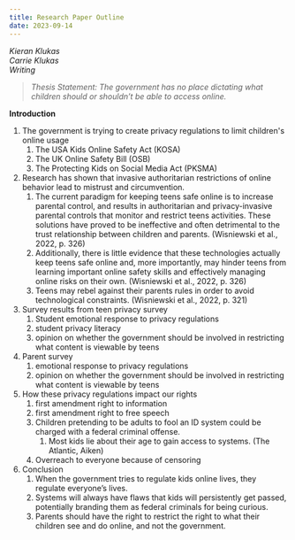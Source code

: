```yaml
---
title: Research Paper Outline
date: 2023-09-14
---
```


*Kieran Klukas*  
*Carrie Klukas*  
*Writing*  


> *Thesis Statement: The government has no place dictating what children should or shouldn’t be able to access online.*  


**Introduction**

1. The government is trying to create privacy regulations to limit children's online usage  
   1. The USA Kids Online Safety Act (KOSA)  
   2. The UK Online Safety Bill (OSB)  
   3. The Protecting Kids on Social Media Act (PKSMA)  
2. Research has shown that invasive authoritarian restrictions of online behavior lead to mistrust and circumvention.  
   1. The current paradigm for keeping teens safe online is to increase parental control, and results in authoritarian and privacy-invasive parental controls that monitor and restrict teens activities. These solutions have proved to be ineffective and often detrimental to the trust relationship between children and parents. (Wisniewski et al., 2022, p. 326\)  
   2. Additionally, there is little evidence that these technologies actually keep teens safe online and, more importantly, may hinder teens from learning important online safety skills and effectively managing online risks on their own. (Wisniewski et al., 2022, p. 326\)  
   3. Teens may rebel against their parents rules in order to avoid technological constraints. (Wisniewski et al., 2022, p. 321\)  
3. Survey results from teen privacy survey  
   1. Student emotional response to privacy regulations  
   2. student privacy literacy  
   3. opinion on whether the government should be involved in restricting what content is viewable by teens  
4. Parent survey  
   1. emotional response to privacy regulations  
   2. opinion on whether the government should be involved in restricting what content is viewable by teens  
5. How these privacy regulations impact our rights  
   1. first amendment right to information  
   2. first amendment right to free speech  
   3. Children pretending to be adults to fool an ID system could be charged with a federal criminal offense.  
      1. Most kids lie about their age to gain access to systems. (The Atlantic, Aiken)  
   4. Overreach to everyone because of censoring  
6. Conclusion  
   1. When the government tries to regulate kids online lives, they regulate everyone’s lives.  
   2. Systems will always have flaws that kids will persistently get passed, potentially branding them as federal criminals for being curious.  
   3. Parents should have the right to restrict the right to what their children see and do online, and not the government.